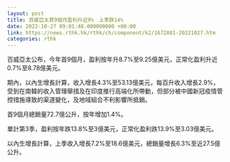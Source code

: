 ```yaml
---
layout: post
title: 百威亞太首9個月盈利升近9%　上季跌14%
date: 2022-10-27 09:01:48.000000000 +08:00
link: https://news.rthk.hk/rthk/ch/component/k2/1672881-20221027.htm
categories: rthk
---
```


百威亞太公布，今年首9個月，盈利按年升8.7%至9.25億美元，正常化盈利升近0.7%至8.78億美元。

期內，以內生增長計算，收入增長4.3%至53.13億美元，每百升收入增長2.9%，受到在南韓的收入管理舉措及在印度推行高端化所帶動，但部分被中國新冠疫情管控措施導致的渠道變化，及地域組合不利影響所抵銷。

首9個月總銷量72.7億公升，按年增加1.4%。

單計第3季，盈利按年跌13.8%至3億美元，正常化盈利跌13.9%至3.03億美元。

以內生增長計算，上季收入增長7.2%至18.6億美元，總銷量增長6.3%至近27.5億公升。
